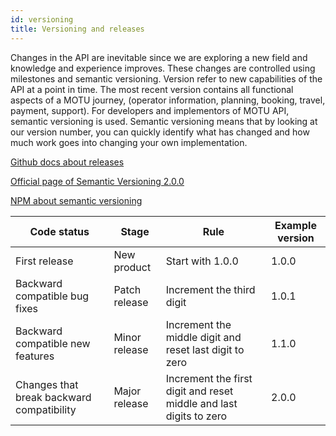 ```yaml
---
id: versioning
title: Versioning and releases
---
```


Changes in the API are inevitable since we are exploring a new field and knowledge and experience improves. 
These changes are controlled using milestones and semantic versioning.
Version refer to new capabilities of the API at a point in time. The most recent version contains all functional aspects of a MOTU journey, (operator information, planning, booking, travel, payment, support).
For developers and implementors of MOTU API, semantic versioning is used. Semantic versioning means that by looking at our version number, you can quickly identify what has changed and how much work goes into changing your own implementation.

[Github docs about releases](https://docs.github.com/en/github/administering-a-repository/about-releases)

[Official page of Semantic Versioning 2.0.0](https://semver.org/#semantic-versioning-200)

[NPM about semantic versioning](https://docs.npmjs.com/about-semantic-versioning)


Code status | Stage | Rule | Example version
-- | -- | -- | --
First release | New product | Start with 1.0.0 | 1.0.0
Backward compatible bug fixes | Patch release | Increment the third digit | 1.0.1
Backward compatible new features | Minor release | Increment the middle digit and reset last digit to zero | 1.1.0
Changes that break backward compatibility | Major release | Increment the first digit and reset middle and last digits to zero | 2.0.0
